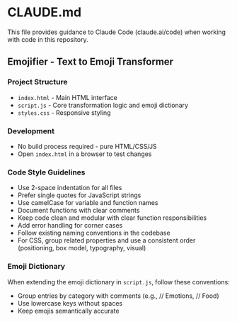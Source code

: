 # CLAUDE.md

This file provides guidance to Claude Code (claude.ai/code) when working with code in this repository.

## Emojifier - Text to Emoji Transformer

### Project Structure
- `index.html` - Main HTML interface
- `script.js` - Core transformation logic and emoji dictionary
- `styles.css` - Responsive styling

### Development
- No build process required - pure HTML/CSS/JS
- Open `index.html` in a browser to test changes

### Code Style Guidelines
- Use 2-space indentation for all files
- Prefer single quotes for JavaScript strings
- Use camelCase for variable and function names
- Document functions with clear comments
- Keep code clean and modular with clear function responsibilities
- Add error handling for corner cases
- Follow existing naming conventions in the codebase
- For CSS, group related properties and use a consistent order (positioning, box model, typography, visual)

### Emoji Dictionary
When extending the emoji dictionary in `script.js`, follow these conventions:
- Group entries by category with comments (e.g., // Emotions, // Food)
- Use lowercase keys without spaces
- Keep emojis semantically accurate